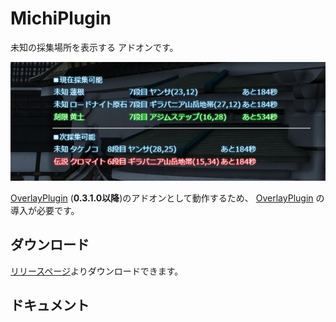 # MichiPlugin


未知の採集場所を表示する アドオンです。 

![sample](https://raw.githubusercontent.com/phenz/ACT_MichiPlugin/master/sample.png) 

[OverlayPlugin](https://github.com/RainbowMage/OverlayPlugin) (**0.3.1.0以降**)のアドオンとして動作するため、 [OverlayPlugin](https://github.com/RainbowMage/OverlayPlugin) の導入が必要です。

## ダウンロード

[リリースページ](https://github.com/phenz/ACT_MichiPlugin/releases/latest)よりダウンロードできます。

## ドキュメント
